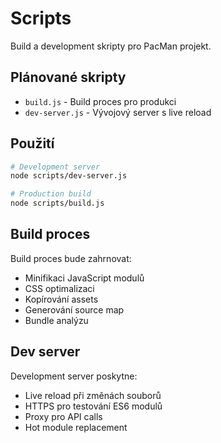 # Scripts

Build a development skripty pro PacMan projekt.

## Plánované skripty

- `build.js` - Build proces pro produkci
- `dev-server.js` - Vývojový server s live reload

## Použití

```bash
# Development server
node scripts/dev-server.js

# Production build
node scripts/build.js
```

## Build proces

Build proces bude zahrnovat:
- Minifikaci JavaScript modulů
- CSS optimalizaci
- Kopírování assets
- Generování source map
- Bundle analýzu

## Dev server

Development server poskytne:
- Live reload při změnách souborů
- HTTPS pro testování ES6 modulů
- Proxy pro API calls
- Hot module replacement
